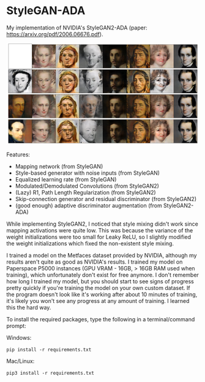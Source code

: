 # StyleGAN-ADA
My implementation of NVIDIA's StyleGAN2-ADA (paper: https://arxiv.org/pdf/2006.06676.pdf).

![Style mixing](/figures/styleMix.png)

Features:
 - Mapping network (from StyleGAN)
 - Style-based generator with noise inputs (from StyleGAN)
 - Equalized learning rate (from StyleGAN)
 - Modulated/Demodulated Convolutions (from StyleGAN2)
 - (Lazy) R1, Path Length Regularization (from StyleGAN2)
 - Skip-connection generator and residual discriminator (from StyleGAN2)
 - (good enough) adaptive discriminator augmentation (from StyleGAN2-ADA)

While implementing StyleGAN2, I noticed that style mixing didn't work since mapping activations were quite low. This was because the variance of the weight initializations were too small for Leaky ReLU, so I slightly modified the weight initializations which fixed the non-existent style mixing.

I trained a model on the Metfaces dataset provided by NVIDIA, although my results aren't quite as good as NVIDIA's results. I trained my model on Paperspace P5000 instances (GPU VRAM - 16GB, > 16GB RAM used when training), which unfortunately don't exist for free anymore. I don't remember how long I trained my model, but you should start to see signs of progress pretty quickly if you're training the model on your own custom dataset. If the program doesn't look like it's working after about 10 minutes of training, it's likely you won't see any progress at any amount of training. I learned this the hard way.

To install the required packages, type the following in a terminal/command prompt:

Windows:

    pip install -r requirements.txt

Mac/Linux:

    pip3 install -r requirements.txt

